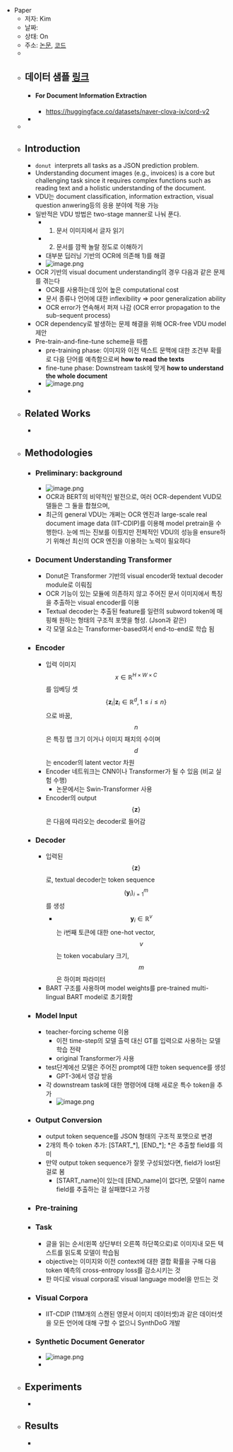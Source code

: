 - Paper
	- 저자: Kim
	- 날짜:
	- 상태: On
	- 주소: [논문](https://arxiv.org/abs/2111.15664), [코드](https://github.com/clovaai/donut)
	-
	- ## 데이터 샘플 [링크](https://github.com/clovaai/donut#data)
		- #### For Document Information Extraction
			- https://huggingface.co/datasets/naver-clova-ix/cord-v2
		-
	-
	- ## Introduction
		- `donut`  interprets all tasks as a JSON prediction problem.
		- Understanding document images (e.g., invoices) is a core but challenging task since it requires complex functions such as reading text and a holistic understanding of the document.
		- VDU는 document classification, information extraction, visual question anwering등의 응용 분야에 적용 가능
		- 일반적은 VDU 방법은 two-stage manner로 나눠 푼다.
			- 1) 문서 이미지에서 글자 읽기
			- 2) 문서를 깜짝 놀랄 정도로 이해하기
			- 대부분 딥러닝 기반의 OCR에 의존해 1)를 해결
			- ![image.png](../assets/image_1669701171135_0.png)
		- OCR 기반의 visual document understanding의 경우 다음과 같은 문제를 겪는다
			- OCR를 사용하는데 있어 높은 computational cost
			- 문서 종류나 언어에 대한 inflexibility => poor generalization ability
			- OCR error가 연속해서 퍼져 나감 (OCR error propagation to the sub-sequent process)
		- OCR dependency로 발생하는 문제 해결을 위해 OCR-free VDU model 제안
		- Pre-train-and-fine-tune scheme을 따름
			- pre-training phase: 이미지와 이전 텍스트 문맥에 대한 조건부 확률로 다음 단어를 예측함으로써 **how to read the texts**
			- fine-tune phase: Downstream task에 맞게 **how to understand the whole document**
			- ![image.png](../assets/image_1669798011071_0.png)
		-
	- ## Related Works
		-
	- ## Methodologies
		- ### Preliminary: background
			- ![image.png](../assets/image_1669798076279_0.png)
			- OCR과 BERT의 비약적인 발전으로, 여러 OCR-dependent VUD모델들은 그 둘을 합쳤으며,
			- 최근의 general VDU는 개쩌는 OCR 엔진과 large-scale real document image data (IIT-CDIP)를 이용해 model pretrain을 수행한다. 눈에 띄는 진보를 이뤘지만 전체적인 VDU의 성능을 ensure하기 위해선 최신의 OCR 엔진을 이용하는 노력이 필요하다
		- ### Document Understanding Transformer
			- Donut은 Transformer 기반의 visual encoder와 textual decoder module로 이뤄짐
			- OCR 기능이 있는 모듈에 의존하지 않고 주어진 문서 이미지에서 특징을 추출하는 visual encoder를 이용
			- Textual decoder는 추출된 feature를 일련의 subword token에 매핑해 원하는 형태의 구조적 포맷을 형성. (Json과 같은)
			- 각 모델 요소는 Transformer-based여서 end-to-end로 학습 됨
		- ### Encoder
			- 입력 이미지 $$x \in \mathbb{R}^{H \times W \times C}$$ 를 임베딩 셋 $$\{ \mathbf{z}_i|\mathbf{z}_i \in \mathbb{R}^d , 1\le i\le n \}$$으로 바꿈, $$n$$은 특징 맵 크기 이거나 이미지 패치의 수이며 $$d$$는 encoder의 latent vector 차원
			- Encoder 네트워크는 CNN이나 Transformer가 될 수 있음 (비교 실험 수행)
				- 논문에서는 Swin-Transformer 사용
			- Encoder의 output $$\{\mathbf{z}\}$$은 다음에 따라오는 decoder로 들어감
		- ### Decoder
			- 입력된 $$\{\mathbf{z}\}$$로, textual decoder는 token sequence $$(\mathbf{y}_i)^m_{i=1}$$를 생성
				- $$\mathbf{y}_i \in \mathbb{R}^v$$는 i번째 토큰에 대한 one-hot vector, $$v$$는 token vocabulary 크기, $$m$$은 하이퍼 파라미터
			- BART 구조를 사용하며 model weights를 pre-trained multi-lingual BART model로 초기화함
		- ### Model Input
			- teacher-forcing scheme 이용
				- 이전 time-step의 모델 출력 대신 GT를 입력으로 사용하는 모델 학습 전략
				- original Transformer가 사용
			- test단계에선 모델은 주어진 prompt에 대한 token sequence를 생성
				- GPT-3에서 영감 받음
			- 각 downstream task에 대한 명령어에 대해 새로운 특수 token을 추가
				- ![image.png](../assets/image_1669852531442_0.png)
		- ### Output Conversion
			- output token sequence를 JSON 형태의 구조적 포맷으로 변경
			- 2개의 특수 token 추가: [START_\*], [END_\*]; *은 추출할 field를 의미
			- 만약 output token sequence가 잘못 구성되었다면, field가 lost된 걸로 봄
				- [START_name]이 있는데 [END_name]이 없다면, 모델이 name field를 추출하는 걸 실패했다고 가정
		- ### Pre-training
		- ### Task
			- 글을 읽는 순서(왼쪽 상단부터 오른쪽 하단쪽으로)로 이미지내 모든 텍스트를 읽도록 모델이 학습됨
			- objective는 이미지와 이전 context에 대한 결합 확률을 구해 다음 token 예측의 cross-entropy loss를 감소시키는 것
			- 한 마디로 visual corpora로 visual language model을 만드는 것
		- ### Visual Corpora
			- IIT-CDIP (11M개의 스캔된 영문서 이미지 데이터셋)과 같은 데이터셋을 모든 언어에 대해 구할 수 없으니 SynthDoG 개발
		- ### Synthetic Document Generator
			- ![image.png](../assets/image_1669854307395_0.png)
			-
	- ## Experiments
		-
	- ## Results
		-
